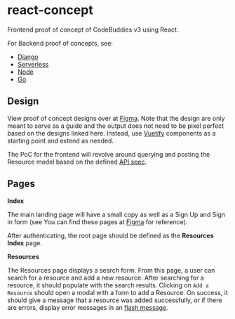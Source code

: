 # react-concept
Frontend proof of concept of CodeBuddies v3 using React. 

For Backend proof of concepts, see:
+ [Django](https://github.com/codebuddies/django-concept)
+ [Serverless](https://github.com/codebuddies/serverless-concept)
+ [Node](https://github.com/codebuddies/node-concept)
+ [Go](https://github.com/codebuddies/go-concept)

## Design
View proof of concept designs over at [Figma](https://www.figma.com/file/wXMeX9xgYTcVKNJ1XT9ZQ5/cbv3poc?node-id=0%3A1). Note that the design are only meant to serve as a guide and the output does not need to be pixel perfect based on the designs linked here. Instead, use [Vuetify](https://vuetifyjs.com/) components as a starting point and extend as needed. 

The PoC for the frontend will revolve around querying and posting the Resource model based on the defined [API spec](https://app.swaggerhub.com/apis-docs/billglover/CodeBuddies/0.0.1). 

## Pages
**Index**

The main landing page will have a small copy as well as a Sign Up and Sign in form (see You can find these pages at [Figma](https://www.figma.com/file/wXMeX9xgYTcVKNJ1XT9ZQ5/cbv3poc?node-id=0%3A1) for reference).

After authenticating, the root page should be defined as the **Resources Index** page.

**Resources**

The Resources page displays a search form. From this page, a user can search for a resource and add a new resource. After searching for a resource, it should populate with the search results. Clicking on `Add a Resource` should open a modal with a form to add a Resource. On success, it should give a message that a resource was added successfully, or if there are errors, display error messages in an [flash message](https://vuetifyjs.com/en/components/snackbars).
